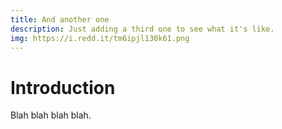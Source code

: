```yaml
---
title: And another one
description: Just adding a third one to see what it's like.
img: https://i.redd.it/tm6ipjl130k61.png
---
```


# Introduction

Blah blah blah blah.

